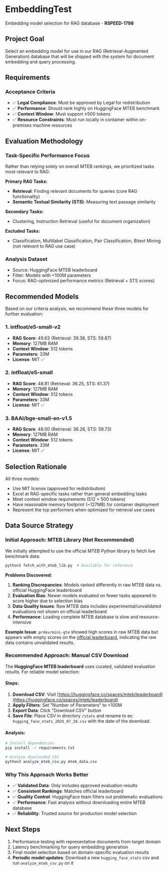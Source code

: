# EmbeddingTest

Embedding model selection for RAG database - **RSPEED-1798**

## Project Goal

Select an embedding model for use in our RAG (Retrieval-Augmented Generation) database that will be shipped with the system for document embedding and query processing.

## Requirements

### Acceptance Criteria
- ✅ **Legal Compliance**: Must be approved by Legal for redistribution
- ✅ **Performance**: Should rank highly on HuggingFace MTEB benchmark
- ✅ **Context Window**: Must support ≥500 tokens
- ✅ **Resource Constraints**: Must run locally in container within on-premises machine resources

## Evaluation Methodology

### Task-Specific Performance Focus
Rather than relying solely on overall MTEB rankings, we prioritized tasks most relevant to RAG:

**Primary RAG Tasks:**
- **Retrieval**: Finding relevant documents for queries (core RAG functionality)
- **Semantic Textual Similarity (STS)**: Measuring text passage similarity

**Secondary Tasks:**
- Clustering, Instruction Retrieval (useful for document organization)

**Excluded Tasks:**
- Classification, Multilabel Classification, Pair Classification, Bitext Mining (not relevant to RAG use case)

### Analysis Dataset
- Source: HuggingFace MTEB leaderboard
- Filter: Models with <100M parameters
- Focus: RAG-optimized performance metrics (Retrieval + STS scores)

## Recommended Models

Based on our criteria analysis, we recommend these three models for further evaluation:

### 1. intfloat/e5-small-v2
- **RAG Score**: 49.63 (Retrieval: 39.38, STS: 59.87)
- **Memory**: 127MB RAM
- **Context Window**: 512 tokens
- **Parameters**: 33M
- **License**: MIT ✅

### 2. intfloat/e5-small  
- **RAG Score**: 48.81 (Retrieval: 36.25, STS: 61.37)
- **Memory**: 127MB RAM
- **Context Window**: 512 tokens
- **Parameters**: 33M
- **License**: MIT ✅

### 3. BAAI/bge-small-en-v1.5
- **RAG Score**: 48.00 (Retrieval: 36.26, STS: 59.73)
- **Memory**: 127MB RAM
- **Context Window**: 512 tokens
- **Parameters**: 33M
- **License**: MIT ✅

## Selection Rationale

All three models:
- Use MIT license (approved for redistribution)
- Excel at RAG-specific tasks rather than general embedding tasks
- Meet context window requirements (512 > 500 tokens)
- Have reasonable memory footprint (~127MB) for container deployment
- Represent the top performers when optimized for retrieval use cases

## Data Source Strategy

### Initial Approach: MTEB Library (Not Recommended)

We initially attempted to use the official MTEB Python library to fetch live benchmark data:

```bash
python3 fetch_with_mteb_lib.py  # Available for reference
```

**Problems Discovered:**
1. **Ranking Discrepancies**: Models ranked differently in raw MTEB data vs. official HuggingFace leaderboard
2. **Evaluation Bias**: Newer models evaluated on fewer tasks appeared to score higher due to selection bias
3. **Data Quality Issues**: Raw MTEB data includes experimental/unvalidated evaluations not shown on official leaderboard
4. **Performance**: Loading complete MTEB database is slow and resource-intensive

**Example Issue**: `prdev/mini-gte` showed high scores in raw MTEB data but appears with empty scores on the [official leaderboard](https://huggingface.co/spaces/mteb/leaderboard), indicating the raw data contains unvalidated results.

### Recommended Approach: Manual CSV Download

The **HuggingFace MTEB leaderboard** uses curated, validated evaluation results. For reliable model selection:

#### Steps:
1. **Download CSV**: Visit [https://huggingface.co/spaces/mteb/leaderboard](https://huggingface.co/spaces/mteb/leaderboard)
2. **Apply Filters**: Set "Number of Parameters" to <100M 
3. **Export Data**: Click "Download CSV" button
4. **Save File**: Place CSV in directory `/stats` and rename to ex: `hugging_face_stats_2025_07_28.csv` with the date of the download.

#### Analysis:
```bash
# Install dependencies
pip install -r requirements.txt

# Analyze downloaded CSV
python3 analyze_mteb_csv.py mteb_data.csv
```

### Why This Approach Works Better

- ✅ **Validated Data**: Only includes approved evaluation results
- ✅ **Consistent Rankings**: Matches official leaderboard
- ✅ **Quality Control**: HuggingFace team filters out problematic evaluations
- ✅ **Performance**: Fast analysis without downloading entire MTEB database
- ✅ **Reliability**: Trusted source for production model selection

## Next Steps

1. Performance testing with representative documents from target domain
2. Latency benchmarking for query embedding generation
3. Final model selection based on domain-specific evaluation results
4. **Periodic model updates**: Download a new `hugging_face_stats` csv and run `analyze_mteb_csv.py` on it
